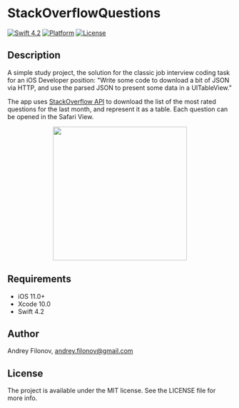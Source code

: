 
# StackOverflowQuestions

[![Swift 4.2](https://img.shields.io/badge/swift-4.2-orange.svg)](https://developer.apple.com/swift/) [![Platform](https://img.shields.io/badge/platform-iOS-brightgreen.svg)](https://github.com/afil310/StackOverflowQuestions) [![License](https://img.shields.io/badge/licence-MIT-blue.svg)](https://github.com/afil310/StackOverflowQuestions)

## Description
A simple study project, the solution for the classic job interview coding task for an iOS Developer position:
"Write some code to download a bit of JSON via HTTP, and use the parsed JSON to present some data in a UITableView."

The app uses <a href="https://api.stackexchange.com/docs/types/question">StackOverflow API</a> to download the list of the most rated questions for the last month, and represent it as a table. Each question can be opened in the Safari View.
<p align="center"><img src ="https://github.com/afil310/StackOverflowQuestions/raw/master/Screenshots/UITableView.png?raw=true" width="300px"/></p>

## Requirements

- iOS 11.0+
- Xcode 10.0
- Swift 4.2


## Author

Andrey Filonov, andrey.filonov@gmail.com

## License

The project is available under the MIT license. See the LICENSE file for more info.

